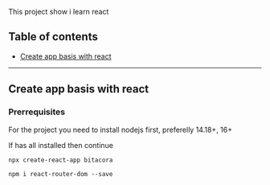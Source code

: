 This project show i learn react

## Table of contents

- [Create app basis with react](#Create-app-basis-with-react)

-------------------------------------------------------------------------

## Create app basis with react

### Prerrequisites
For the project you need to install nodejs first, preferelly 14.18+, 16+

If has all installed then continue

```shell
npx create-react-app bitacora
```

```shell
npm i react-router-dom --save
```